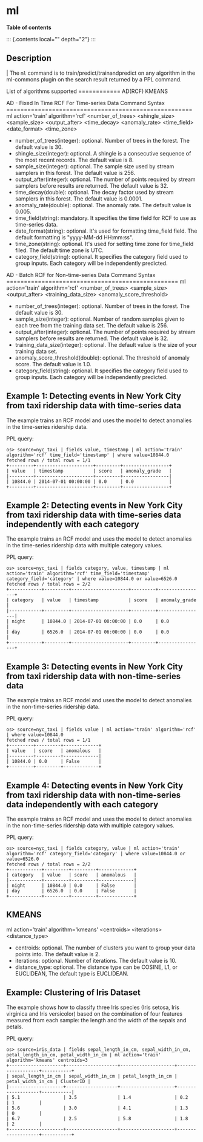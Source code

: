 # ml

**Table of contents**

::: {.contents local="" depth="2"}
:::

## Description

| The `ml` command is to train/predict/trainandpredict on any algorithm
  in the ml-commons plugin on the search result returned by a PPL
  command.

List of algorithms supported ============ AD(RCF) KMEANS

AD - Fixed In Time RCF For Time-series Data Command Syntax
===================================================== ml
action=\'train\' algorithm=\'rcf\' \<number_of_trees\> \<shingle_size\>
\<sample_size\> \<output_after\> \<time_decay\> \<anomaly_rate\>
\<time_field\> \<date_format\> \<time_zone\>

-   number_of_trees(integer): optional. Number of trees in the forest.
    The default value is 30.
-   shingle_size(integer): optional. A shingle is a consecutive sequence
    of the most recent records. The default value is 8.
-   sample_size(integer): optional. The sample size used by stream
    samplers in this forest. The default value is 256.
-   output_after(integer): optional. The number of points required by
    stream samplers before results are returned. The default value is
    32.
-   time_decay(double): optional. The decay factor used by stream
    samplers in this forest. The default value is 0.0001.
-   anomaly_rate(double): optional. The anomaly rate. The default value
    is 0.005.
-   time_field(string): mandatory. It specifies the time field for RCF
    to use as time-series data.
-   date_format(string): optional. It\'s used for formatting time_field
    field. The default formatting is \"yyyy-MM-dd HH:mm:ss\".
-   time_zone(string): optional. It\'s used for setting time zone for
    time_field filed. The default time zone is UTC.
-   category_field(string): optional. It specifies the category field
    used to group inputs. Each category will be independently predicted.

AD - Batch RCF for Non-time-series Data Command Syntax
================================================= ml action=\'train\'
algorithm=\'rcf\' \<number_of_trees\> \<sample_size\> \<output_after\>
\<training_data_size\> \<anomaly_score_threshold\>

-   number_of_trees(integer): optional. Number of trees in the forest.
    The default value is 30.
-   sample_size(integer): optional. Number of random samples given to
    each tree from the training data set. The default value is 256.
-   output_after(integer): optional. The number of points required by
    stream samplers before results are returned. The default value is
    32.
-   training_data_size(integer): optional. The default value is the size
    of your training data set.
-   anomaly_score_threshold(double): optional. The threshold of anomaly
    score. The default value is 1.0.
-   category_field(string): optional. It specifies the category field
    used to group inputs. Each category will be independently predicted.

## Example 1: Detecting events in New York City from taxi ridership data with time-series data

The example trains an RCF model and uses the model to detect anomalies
in the time-series ridership data.

PPL query:

    os> source=nyc_taxi | fields value, timestamp | ml action='train' algorithm='rcf' time_field='timestamp' | where value=10844.0
    fetched rows / total rows = 1/1
    +---------+---------------------+---------+-----------------+
    | value   | timestamp           | score   | anomaly_grade   |
    |---------+---------------------+---------+-----------------|
    | 10844.0 | 2014-07-01 00:00:00 | 0.0     | 0.0             |
    +---------+---------------------+---------+-----------------+

## Example 2: Detecting events in New York City from taxi ridership data with time-series data independently with each category

The example trains an RCF model and uses the model to detect anomalies
in the time-series ridership data with multiple category values.

PPL query:

    os> source=nyc_taxi | fields category, value, timestamp | ml action='train' algorithm='rcf' time_field='timestamp' category_field='category' | where value=10844.0 or value=6526.0
    fetched rows / total rows = 2/2
    +------------+---------+---------------------+---------+-----------------+
    | category   | value   | timestamp           | score   | anomaly_grade   |
    |------------+---------+---------------------+---------+-----------------|
    | night      | 10844.0 | 2014-07-01 00:00:00 | 0.0     | 0.0             |
    | day        | 6526.0  | 2014-07-01 06:00:00 | 0.0     | 0.0             |
    +------------+---------+---------------------+---------+-----------------+

## Example 3: Detecting events in New York City from taxi ridership data with non-time-series data

The example trains an RCF model and uses the model to detect anomalies
in the non-time-series ridership data.

PPL query:

    os> source=nyc_taxi | fields value | ml action='train' algorithm='rcf' | where value=10844.0
    fetched rows / total rows = 1/1
    +---------+---------+-------------+
    | value   | score   | anomalous   |
    |---------+---------+-------------|
    | 10844.0 | 0.0     | False       |
    +---------+---------+-------------+

## Example 4: Detecting events in New York City from taxi ridership data with non-time-series data independently with each category

The example trains an RCF model and uses the model to detect anomalies
in the non-time-series ridership data with multiple category values.

PPL query:

    os> source=nyc_taxi | fields category, value | ml action='train' algorithm='rcf' category_field='category' | where value=10844.0 or value=6526.0
    fetched rows / total rows = 2/2
    +------------+---------+---------+-------------+
    | category   | value   | score   | anomalous   |
    |------------+---------+---------+-------------|
    | night      | 10844.0 | 0.0     | False       |
    | day        | 6526.0  | 0.0     | False       |
    +------------+---------+---------+-------------+

## KMEANS

ml action=\'train\' algorithm=\'kmeans\' \<centroids\> \<iterations\>
\<distance_type\>

-   centroids: optional. The number of clusters you want to group your
    data points into. The default value is 2.
-   iterations: optional. Number of iterations. The default value is 10.
-   distance_type: optional. The distance type can be COSINE, L1, or
    EUCLIDEAN, The default type is EUCLIDEAN.

## Example: Clustering of Iris Dataset

The example shows how to classify three Iris species (Iris setosa, Iris
virginica and Iris versicolor) based on the combination of four features
measured from each sample: the length and the width of the sepals and
petals.

PPL query:

    os> source=iris_data | fields sepal_length_in_cm, sepal_width_in_cm, petal_length_in_cm, petal_width_in_cm | ml action='train' algorithm='kmeans' centroids=3
    +--------------------+-------------------+--------------------+-------------------+-----------+
    | sepal_length_in_cm | sepal_width_in_cm | petal_length_in_cm | petal_width_in_cm | ClusterID |
    |--------------------+-------------------+--------------------+-------------------+-----------|
    | 5.1                | 3.5               | 1.4                | 0.2               | 1         |
    | 5.6                | 3.0               | 4.1                | 1.3               | 0         |
    | 6.7                | 2.5               | 5.8                | 1.8               | 2         |
    +--------------------+-------------------+--------------------+-------------------+-----------+
